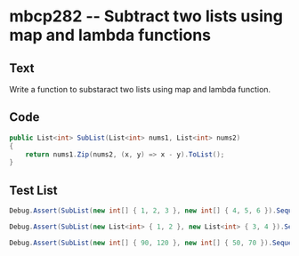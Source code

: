 # mbcp282 -- Subtract two lists using map and lambda functions

## Text

Write a function to substaract two lists using map and lambda function.

## Code

```csharp
public List<int> SubList(List<int> nums1, List<int> nums2)
{
    return nums1.Zip(nums2, (x, y) => x - y).ToList();
}
```

## Test List

```csharp
Debug.Assert(SubList(new int[] { 1, 2, 3 }, new int[] { 4, 5, 6 }).SequenceEqual(new int[] { -3, -3, -3 }));
```

```csharp
Debug.Assert(SubList(new List<int> { 1, 2 }, new List<int> { 3, 4 }).SequenceEqual(new List<int> { -2, -2 }));
```

```csharp
Debug.Assert(SubList(new int[] { 90, 120 }, new int[] { 50, 70 }).SequenceEqual(new int[] { 40, 50 }));
```
